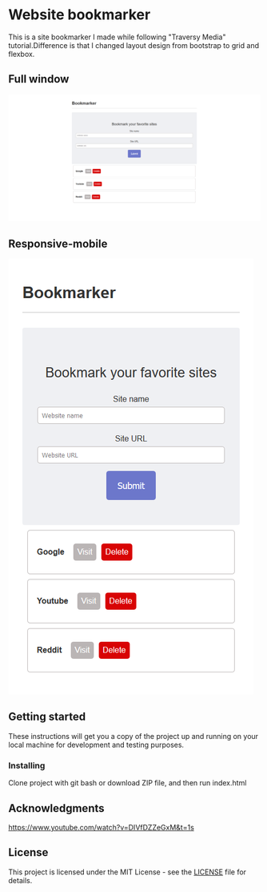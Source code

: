 # Website bookmarker

This is a site bookmarker I made while following "Traversy Media" tutorial.Difference is that I changed layout design from bootstrap to grid and flexbox.

## Full window

![Screenshot](https://github.com/nesherson/site-bookmarker/blob/master/Images/Bookmarker-full-window.png)

## Responsive-mobile

![Screenshot](https://github.com/nesherson/site-bookmarker/blob/master/Images/Bookmarker-responsive-mobile.png)

## Getting started

These instructions will get you a copy of the project up and running on your local machine for development and testing purposes.

### Installing

Clone project with git bash or download ZIP file, and then run index.html

## Acknowledgments

https://www.youtube.com/watch?v=DIVfDZZeGxM&t=1s

## License

This project is licensed under the MIT License - see the [LICENSE](LICENSE) file for details.
